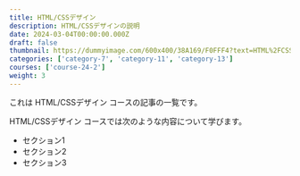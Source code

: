 ```yaml
---
title: HTML/CSSデザイン
description: HTML/CSSデザインの説明
date: 2024-03-04T00:00:00.000Z
draft: false
thumbnail: https://dummyimage.com/600x400/38A169/F0FFF4?text=HTML%2FCSS%E3%83%87%E3%82%B6%E3%82%A4%E3%83%B3
categories: ['category-7', 'category-11', 'category-13']
courses: ['course-24-2']
weight: 3
---
```


これは HTML/CSSデザイン コースの記事の一覧です。

  HTML/CSSデザイン コースでは次のような内容について学びます。

  - セクション1
  - セクション2
  - セクション3
